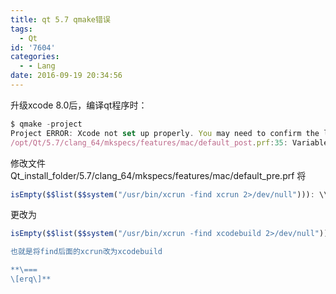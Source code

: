 ```yaml
---
title: qt 5.7 qmake错误
tags:
  - Qt
id: '7604'
categories:
  - - Lang
date: 2016-09-19 20:34:56
---
```



<!-- more -->
升级xcode 8.0后，编译qt程序时：
```js
$ qmake -project
Project ERROR: Xcode not set up properly. You may need to confirm the license agreement by running /usr/bin/xcodebuild.
/opt/Qt/5.7/clang_64/mkspecs/features/mac/default_post.prf:35: Variable QMAKE_XCODE_VERSION is not defined.
```

修改文件Qt_install_folder/5.7/clang_64/mkspecs/features/mac/default_pre.prf
将
```js
isEmpty($$list($$system("/usr/bin/xcrun -find xcrun 2>/dev/null"))): \\
```
更改为
```js
isEmpty($$list($$system("/usr/bin/xcrun -find xcodebuild 2>/dev/null"))): \\```

也就是将find后面的xcrun改为xcodebuild

**\===
\[erq\]**